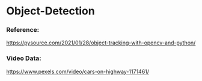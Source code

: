 # Object-Detection

### Reference:
https://pysource.com/2021/01/28/object-tracking-with-opencv-and-python/

### Video Data:
https://www.pexels.com/video/cars-on-highway-1171461/
